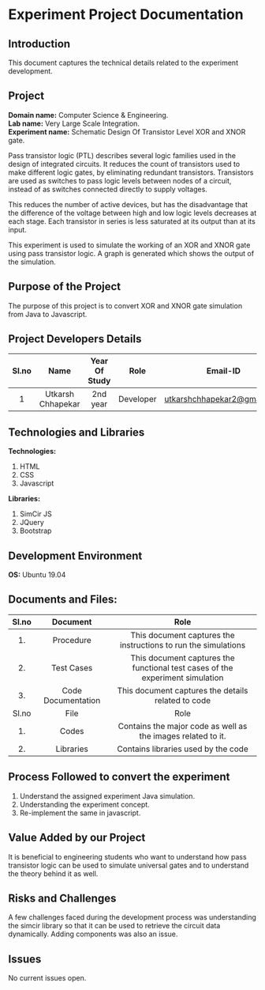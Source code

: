 # Experiment Project Documentation

## Introduction

This document captures the technical details related to the experiment development.

## Project 
**Domain name:** Computer Science & Engineering.    
**Lab name:** Very Large Scale Integration.    
**Experiment name:** Schematic Design Of Transistor Level XOR and XNOR gate.    

Pass transistor logic (PTL) describes several logic families used in the design of integrated circuits. It reduces the count of transistors used to make different logic gates, by eliminating redundant transistors. Transistors are used as switches to pass logic levels between nodes of a circuit, instead of as switches connected directly to supply voltages.   

This reduces the number of active devices, but has the disadvantage that the difference of the voltage between high and low logic levels decreases at each stage. Each transistor in series is less saturated at its output than at its input.   

This experiment is used to simulate the working of an XOR and XNOR gate using pass transistor logic. A graph is generated which shows the output of the simulation.

## Purpose of the Project

The purpose of this project is to convert XOR and XNOR gate simulation from Java to Javascript.       

## Project Developers Details

| Sl.no |        Name       | Year Of Study |    Role   |           Email-ID          | Github handle |
|:-----:|:-----------------:|:-------------:|:---------:|:---------------------------:|:-------------:|
| 1     | Utkarsh Chhapekar | 2nd year      | Developer | utkarshchhapekar2@gmail.com | Utkichaps     |

## Technologies and Libraries

**Technologies:** 
1. HTML  
2. CSS  
3. Javascript  

**Libraries:**  
1. SimCir JS    
2. JQuery  
3. Bootstrap   

## Development Environment

**OS:** Ubuntu 19.04

## Documents and Files:

| Sl.no |      Document      |                                      Role                                      |
|:-----:|:------------------:|:------------------------------------------------------------------------------:|
| 1.    | Procedure          | This document captures the instructions to run the simulations                 |
| 2.    | Test Cases         | This document captures the functional test cases of the  experiment simulation |
| 3.    | Code Documentation | This document captures the details related to code                             |
| Sl.no |        File        |                                      Role                                      |
| 1.    | Codes              | Contains the major code as well as the images related to it.                   |
| 2.    | Libraries          | Contains libraries used by the code                                            |
 
## Process Followed to convert the experiment 

1. Understand the assigned experiment Java simulation.
2. Understanding the experiment concept.
3. Re-implement the same in javascript.

## Value Added by our Project   

It is beneficial to engineering students who want to understand how pass transistor logic can be used to simulate universal gates and to understand the theory behind it as well.

## Risks and Challenges

A few challenges faced during the development process was understanding the simcir library so that it can be used to retrieve the circuit data dynamically. Adding components was also an issue.

## Issues

No current issues open.
